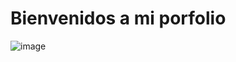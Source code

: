# Bienvenidos a mi porfolio

![image](https://github.com/user-attachments/assets/150c4e16-9906-464b-8598-d0a6d19e72a2)
